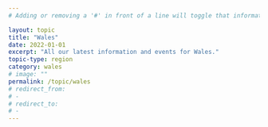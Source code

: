 ```yaml
---
# Adding or removing a '#' in front of a line will toggle that information off and on from being processed. 

layout: topic
title: "Wales"
date: 2022-01-01
excerpt: "All our latest information and events for Wales."
topic-type: region
category: wales
# image: ""
permalink: /topic/wales
# redirect_from: 
# - 
# redirect_to: 
# - 
---
```


